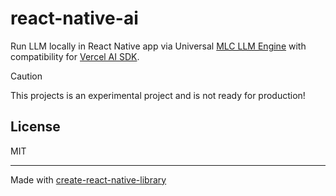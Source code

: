 # react-native-ai

Run LLM locally in React Native app via Universal [MLC LLM Engine](https://github.com/mlc-ai/mlc-llm) with compatibility for [Vercel AI SDK](https://sdk.vercel.ai/docs/).

> [!CAUTION]
> This projects is an experimental project and is not ready for production!

## License

MIT

---

Made with [create-react-native-library](https://github.com/callstack/react-native-builder-bob)
